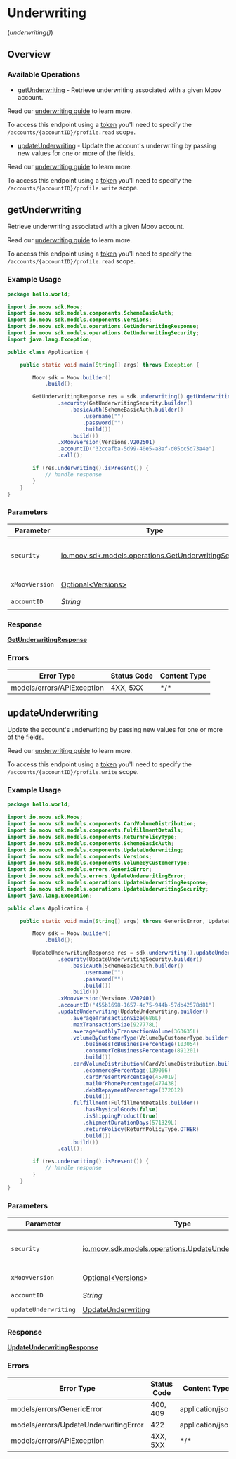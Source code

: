 # Underwriting
(*underwriting()*)

## Overview

### Available Operations

* [getUnderwriting](#getunderwriting) - Retrieve underwriting associated with a given Moov account. 

Read our [underwriting guide](https://docs.moov.io/guides/accounts/requirements/underwriting/) to learn more. 

To access this endpoint using a [token](https://docs.moov.io/api/authentication/access-tokens/) you'll need 
to specify the `/accounts/{accountID}/profile.read` scope.
* [updateUnderwriting](#updateunderwriting) - Update the account's underwriting by passing new values for one or more of the fields. 

Read our [underwriting guide](https://docs.moov.io/guides/accounts/requirements/underwriting/) to learn more.

To access this endpoint using a [token](https://docs.moov.io/api/authentication/access-tokens/) you'll need 
to specify the `/accounts/{accountID}/profile.write` scope.

## getUnderwriting

Retrieve underwriting associated with a given Moov account. 

Read our [underwriting guide](https://docs.moov.io/guides/accounts/requirements/underwriting/) to learn more. 

To access this endpoint using a [token](https://docs.moov.io/api/authentication/access-tokens/) you'll need 
to specify the `/accounts/{accountID}/profile.read` scope.

### Example Usage

```java
package hello.world;

import io.moov.sdk.Moov;
import io.moov.sdk.models.components.SchemeBasicAuth;
import io.moov.sdk.models.components.Versions;
import io.moov.sdk.models.operations.GetUnderwritingResponse;
import io.moov.sdk.models.operations.GetUnderwritingSecurity;
import java.lang.Exception;

public class Application {

    public static void main(String[] args) throws Exception {

        Moov sdk = Moov.builder()
            .build();

        GetUnderwritingResponse res = sdk.underwriting().getUnderwriting()
                .security(GetUnderwritingSecurity.builder()
                    .basicAuth(SchemeBasicAuth.builder()
                        .username("")
                        .password("")
                        .build())
                    .build())
                .xMoovVersion(Versions.V202501)
                .accountID("32ccafba-5d99-40e5-a8af-d05cc5d73a4e")
                .call();

        if (res.underwriting().isPresent()) {
            // handle response
        }
    }
}
```

### Parameters

| Parameter                                                                                                   | Type                                                                                                        | Required                                                                                                    | Description                                                                                                 |
| ----------------------------------------------------------------------------------------------------------- | ----------------------------------------------------------------------------------------------------------- | ----------------------------------------------------------------------------------------------------------- | ----------------------------------------------------------------------------------------------------------- |
| `security`                                                                                                  | [io.moov.sdk.models.operations.GetUnderwritingSecurity](../../models/operations/GetUnderwritingSecurity.md) | :heavy_check_mark:                                                                                          | The security requirements to use for the request.                                                           |
| `xMoovVersion`                                                                                              | [Optional\<Versions>](../../models/components/Versions.md)                                                  | :heavy_minus_sign:                                                                                          | Specify an API version.                                                                                     |
| `accountID`                                                                                                 | *String*                                                                                                    | :heavy_check_mark:                                                                                          | N/A                                                                                                         |

### Response

**[GetUnderwritingResponse](../../models/operations/GetUnderwritingResponse.md)**

### Errors

| Error Type                 | Status Code                | Content Type               |
| -------------------------- | -------------------------- | -------------------------- |
| models/errors/APIException | 4XX, 5XX                   | \*/\*                      |

## updateUnderwriting

Update the account's underwriting by passing new values for one or more of the fields. 

Read our [underwriting guide](https://docs.moov.io/guides/accounts/requirements/underwriting/) to learn more.

To access this endpoint using a [token](https://docs.moov.io/api/authentication/access-tokens/) you'll need 
to specify the `/accounts/{accountID}/profile.write` scope.

### Example Usage

```java
package hello.world;

import io.moov.sdk.Moov;
import io.moov.sdk.models.components.CardVolumeDistribution;
import io.moov.sdk.models.components.FulfillmentDetails;
import io.moov.sdk.models.components.ReturnPolicyType;
import io.moov.sdk.models.components.SchemeBasicAuth;
import io.moov.sdk.models.components.UpdateUnderwriting;
import io.moov.sdk.models.components.Versions;
import io.moov.sdk.models.components.VolumeByCustomerType;
import io.moov.sdk.models.errors.GenericError;
import io.moov.sdk.models.errors.UpdateUnderwritingError;
import io.moov.sdk.models.operations.UpdateUnderwritingResponse;
import io.moov.sdk.models.operations.UpdateUnderwritingSecurity;
import java.lang.Exception;

public class Application {

    public static void main(String[] args) throws GenericError, UpdateUnderwritingError, Exception {

        Moov sdk = Moov.builder()
            .build();

        UpdateUnderwritingResponse res = sdk.underwriting().updateUnderwriting()
                .security(UpdateUnderwritingSecurity.builder()
                    .basicAuth(SchemeBasicAuth.builder()
                        .username("")
                        .password("")
                        .build())
                    .build())
                .xMoovVersion(Versions.V202401)
                .accountID("455b1698-1657-4c75-944b-57db42578d81")
                .updateUnderwriting(UpdateUnderwriting.builder()
                    .averageTransactionSize(686L)
                    .maxTransactionSize(927778L)
                    .averageMonthlyTransactionVolume(363635L)
                    .volumeByCustomerType(VolumeByCustomerType.builder()
                        .businessToBusinessPercentage(103054)
                        .consumerToBusinessPercentage(891201)
                        .build())
                    .cardVolumeDistribution(CardVolumeDistribution.builder()
                        .ecommercePercentage(139066)
                        .cardPresentPercentage(457019)
                        .mailOrPhonePercentage(477438)
                        .debtRepaymentPercentage(372012)
                        .build())
                    .fulfillment(FulfillmentDetails.builder()
                        .hasPhysicalGoods(false)
                        .isShippingProduct(true)
                        .shipmentDurationDays(571329L)
                        .returnPolicy(ReturnPolicyType.OTHER)
                        .build())
                    .build())
                .call();

        if (res.underwriting().isPresent()) {
            // handle response
        }
    }
}
```

### Parameters

| Parameter                                                                                                         | Type                                                                                                              | Required                                                                                                          | Description                                                                                                       |
| ----------------------------------------------------------------------------------------------------------------- | ----------------------------------------------------------------------------------------------------------------- | ----------------------------------------------------------------------------------------------------------------- | ----------------------------------------------------------------------------------------------------------------- |
| `security`                                                                                                        | [io.moov.sdk.models.operations.UpdateUnderwritingSecurity](../../models/operations/UpdateUnderwritingSecurity.md) | :heavy_check_mark:                                                                                                | The security requirements to use for the request.                                                                 |
| `xMoovVersion`                                                                                                    | [Optional\<Versions>](../../models/components/Versions.md)                                                        | :heavy_minus_sign:                                                                                                | Specify an API version.                                                                                           |
| `accountID`                                                                                                       | *String*                                                                                                          | :heavy_check_mark:                                                                                                | N/A                                                                                                               |
| `updateUnderwriting`                                                                                              | [UpdateUnderwriting](../../models/components/UpdateUnderwriting.md)                                               | :heavy_check_mark:                                                                                                | N/A                                                                                                               |

### Response

**[UpdateUnderwritingResponse](../../models/operations/UpdateUnderwritingResponse.md)**

### Errors

| Error Type                            | Status Code                           | Content Type                          |
| ------------------------------------- | ------------------------------------- | ------------------------------------- |
| models/errors/GenericError            | 400, 409                              | application/json                      |
| models/errors/UpdateUnderwritingError | 422                                   | application/json                      |
| models/errors/APIException            | 4XX, 5XX                              | \*/\*                                 |